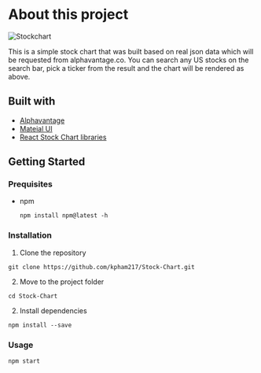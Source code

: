 # About this project 


![Stockchart](https://user-images.githubusercontent.com/55284378/104948647-0478f580-5994-11eb-9667-493f9ebd73d0.png)


This is a simple stock chart that was built based on real json data which will be requested from alphavantage.co. You can search any US stocks on the search bar, pick a ticker from the result and the chart will be rendered as above. 


## Built with 
 
 
- [Alphavantage](https://www.alphavantage.co/)
- [Mateial UI](https://material-ui.com/)
- [React Stock Chart libraries](https://rrag.github.io/react-stockcharts/)


 
## Getting Started


  ### Prequisites
  
  
  - npm 
  
    `npm install npm@latest -h`
  
  ### Installation
  
  
  1. Clone the repository
  
  
  `git clone https://github.com/kpham217/Stock-Chart.git`
  
  
  2. Move to the project folder 
  
  
  `cd Stock-Chart` 
  
   
   2. Install dependencies 
   
   
  `npm install --save`
   
   
   ### Usage 
   
   
  `npm start`
